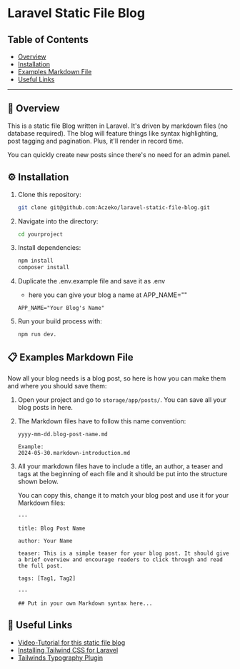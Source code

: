 
# Laravel Static File Blog


## Table of Contents
- [Overview](#overview)
- [Installation](#installation)
- [Examples Markdown File](#-examples-markdown-file)
- [Useful Links](#-useful-links)

---

## 🔎 Overview
This is a static file Blog written in Laravel. It's driven by markdown files (no database required).
The blog will feature things like syntax highlighting, post tagging and pagination. Plus, it'll render in record time.

You can quickly create new posts since there's no need for an admin panel.

## ⚙️ Installation

1. Clone this repository:
    ```bash
    git clone git@github.com:Aczeko/laravel-static-file-blog.git
    ```
2. Navigate into the directory:
    ```bash
    cd yourproject
    ````

3. Install dependencies:
    ```bash
    npm install
    composer install 
    ```

4. Duplicate the .env.example file and save it as .env
    - here you can give your blog a name at APP_NAME=""

    ```
    APP_NAME="Your Blog's Name" 
    ```


5. Run your build process with:

    ```bash
    npm run dev.
    ```

## 📋 Examples Markdown File
Now all your blog needs is a blog post, so here is how you can make them and where you should save them:

1. Open your project and go to `storage/app/posts/`. You can save all your blog posts in here.
2. The Markdown files have to follow this name convention:

    ```
    yyyy-mm-dd.blog-post-name.md
    
    Example:
    2024-05-30.markdown-introduction.md
    ```
3. All your markdown files have to include a title, an author, a teaser and tags at the beginning of each file and it should be put into the structure shown below.

   You can copy this, change it to match your blog post and use it for your Markdown files:

    ```
    ---

    title: Blog Post Name

    author: Your Name

    teaser: This is a simple teaser for your blog post. It should give a brief overview and encourage readers to click through and read the full post.

    tags: [Tag1, Tag2]

    ---
    
    ## Put in your own Markdown syntax here...
    ```


## 🔗 Useful Links
- [Video-Tutorial for this static file blog](https://codecourse.com/courses/build-a-static-file-blog-with-laravel)
- [Installing Tailwind CSS for Laravel](https://tailwindcss.com/docs/guides/laravel)
- [Tailwinds Typography Plugin](https://github.com/tailwindlabs/tailwindcss-typography)